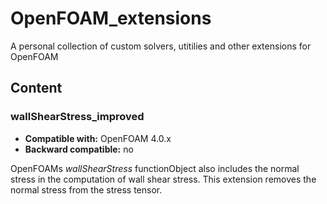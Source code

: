 # OpenFOAM_extensions
A personal collection of custom solvers, utitilies and other extensions for OpenFOAM

## Content

### wallShearStress_improved
* **Compatible with:** OpenFOAM 4.0.x
* **Backward compatible:** no

OpenFOAMs *wallShearStress* functionObject also includes the normal stress in the computation of wall shear stress. This extension removes the normal stress from the stress tensor.
